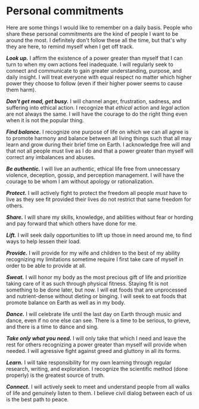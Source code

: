 # Personal commitments

Here are some things I would like to remember on a daily basis. People who share these personal commitments are the kind of people I want to be around the most. I definitely don't follow these all the time, but that's why they are here, to remind myself when I get off track. 

***Look up.*** I affirm the existence of a power greater than myself that I can turn to when my own actions feel inadequate. I will regularly seek to connect and communicate to gain greater understanding, purpose, and daily insight. I will treat everyone with equal respect no matter which higher power they choose to follow (even if their higher power seems to cause them harm).

***Don't get mad, get busy.*** I will channel anger, frustration, sadness, and suffering into ethical action. I recognize that *ethical* action and *legal* action are not always the same. I will have the courage to do the right thing even when it is not the popular thing.

***Find balance.*** I recognize one purpose of life on which we can all agree is to promote harmony and balance between all living things such that all may learn and grow during their brief time on Earth. I acknowledge free will and that not all people must live as I do and that a power greater than myself will correct any imbalances and abuses.

***Be authentic.*** I will live an authentic, ethical life free from unnecessary violence, deception, gossip, and perception management. I will have the courage to be whom I am without apology or rationalization.

***Protect.*** I will actively fight to protect the freedom all people *must* have to live as they see fit provided their lives do not restrict that same freedom for others.

***Share.*** I will share my skills, knowledge, and abilities without fear or hording and pay forward that which others have done for me. 

***Lift.*** I will seek daily opportunities to lift up those in need around me, to find ways to help lessen their load.

***Provide.*** I will provide for my wife and children to the best of my ability recognizing my limitations sometime require I first take care of myself in order to be able to provide at all.

***Sweat.*** I will honor my body as the most precious gift of life and prioritize taking care of it as such through physical fitness. Staying fit is not something to be done later, but now. I will eat foods that are unprocessed and nutrient-dense without dieting or binging. I will seek to eat foods that promote balance on Earth as well as in my body.

***Dance.*** I will celebrate life until the last day on Earth through music and dance, even if no one else can see. There is a time to be serious, to grieve, and there is a time to dance and sing.

***Take only what you need.*** I will only take that which I need and leave the rest for others recognizing a power greater than myself will provide when needed. I will agressive fight against greed and gluttony in all its forms.

***Learn.*** I will take responsibility for my own learning through regular research, writing, and exploration. I recognize the scientific method (done properly) is the greatest source of truth.

***Connect.*** I will actively seek to meet and understand people from all walks of life and genuinely listen to them. I believe civil dialog between each of us is the best path to peace.

